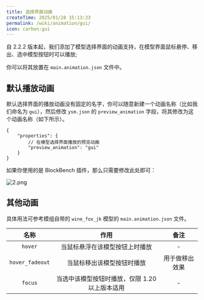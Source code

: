 ```yaml
---
title: 选择界面动画
createTime: 2025/01/28 15:13:33
permalink: /wiki/animation/gui/
icon: carbon:gui
---
```


自 2.2.2 版本起，我们添加了模型选择界面的动画支持，在模型界面鼠标悬停、移出、选中模型按钮时可以播放;

你可以将其放置在 `main.animation.json` 文件中。

## 默认播放动画

默认选择界面的播放动画没有固定的名字，你可以随意新建一个动画名称（比如我们命名为 `gui`），然后修改 `ysm.json` 的
`preview_animation` 字段，将其修改为这个动画名称（如下所示）。

```jsonc
{
    "properties": {
        // 在模型选择界面播放的预览动画
        "preview_animation": "gui"
    }
}
```

如果你使用的是 BlockBench 插件，那么只需要修改此处即可：

![2.png](https://s2.loli.net/2025/01/28/iVCstWgDwlTnmf4.png)

## 其他动画

具体用法可参考模组自带的 `wine_fox_jk` 模型的 `main.animation.json` 文件。

|       名称        |             作用             |   备注    |
|:---------------:|:--------------------------:|:-------:|
|     `hover`     |      当鼠标悬浮在该模型按钮上时播放       |    -    |
| `hover_fadeout` |       当鼠标移出该模型按钮时播放        | 用于做移出效果 |
|     `focus`     | 当选中该模型按钮时播放，仅限 1.20 以上版本适用 |    -    |
